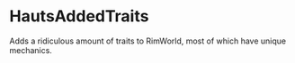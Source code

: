 # HautsAddedTraits
Adds a ridiculous amount of traits to RimWorld, most of which have unique mechanics.

